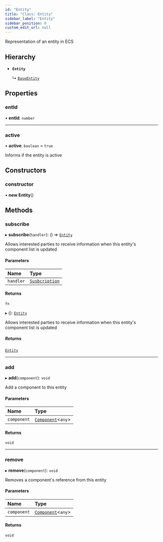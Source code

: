 ```yaml
---
id: "Entity"
title: "Class: Entity"
sidebar_label: "Entity"
sidebar_position: 0
custom_edit_url: null
---
```


Representation of an entity in ECS

## Hierarchy

- **`Entity`**

  ↳ [`BaseEntity`](BaseEntity.md)

## Properties

### entId

• **entId**: `number`

___

### active

• **active**: `boolean` = `true`

Informs if the entity is active

## Constructors

### constructor

• **new Entity**()

## Methods

### subscribe

▸ **subscribe**(`handler`): () => [`Entity`](Entity.md)

Allows interested parties to receive information when this entity's component list is updated

#### Parameters

| Name | Type |
| :------ | :------ |
| `handler` | [`Susbcription`](../modules.md#susbcription-58) |

#### Returns

`fn`

▸ (): [`Entity`](Entity.md)

Allows interested parties to receive information when this entity's component list is updated

##### Returns

[`Entity`](Entity.md)

___

### add

▸ **add**(`component`): `void`

Add a component to this entity

#### Parameters

| Name | Type |
| :------ | :------ |
| `component` | [`Component`](Component.md)<`any`\> |

#### Returns

`void`

___

### remove

▸ **remove**(`component`): `void`

Removes a component's reference from this entity

#### Parameters

| Name | Type |
| :------ | :------ |
| `component` | [`Component`](Component.md)<`any`\> |

#### Returns

`void`

